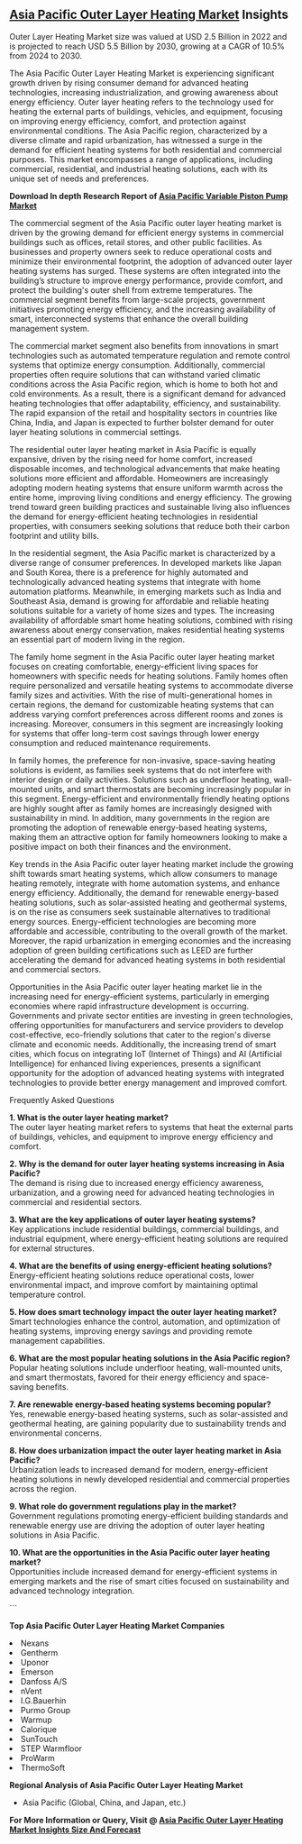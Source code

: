 <h2><a href="https://www.verifiedmarketreports.com/download-sample/?rid=381658&amp;utm_source=Github-Feb&amp;utm_medium=225" target="_blank">Asia Pacific Outer Layer Heating Market</a> Insights</h2><p>Outer Layer Heating Market size was valued at USD 2.5 Billion in 2022 and is projected to reach USD 5.5 Billion by 2030, growing at a CAGR of 10.5% from 2024 to 2030.</p><p><p>The Asia Pacific Outer Layer Heating Market is experiencing significant growth driven by rising consumer demand for advanced heating technologies, increasing industrialization, and growing awareness about energy efficiency. Outer layer heating refers to the technology used for heating the external parts of buildings, vehicles, and equipment, focusing on improving energy efficiency, comfort, and protection against environmental conditions. The Asia Pacific region, characterized by a diverse climate and rapid urbanization, has witnessed a surge in the demand for efficient heating systems for both residential and commercial purposes. This market encompasses a range of applications, including commercial, residential, and industrial heating solutions, each with its unique set of needs and preferences.</p> <p><p><strong>Download In depth Research Report of <a href="https://www.verifiedmarketreports.com/download-sample/?rid=236118&amp;utm_source=Pulse-Dec&amp;utm_medium=225" target="_blank">Asia Pacific Variable Piston Pump Market</a></strong></p></p> <p>The commercial segment of the Asia Pacific outer layer heating market is driven by the growing demand for efficient energy systems in commercial buildings such as offices, retail stores, and other public facilities. As businesses and property owners seek to reduce operational costs and minimize their environmental footprint, the adoption of advanced outer layer heating systems has surged. These systems are often integrated into the building’s structure to improve energy performance, provide comfort, and protect the building's outer shell from extreme temperatures. The commercial segment benefits from large-scale projects, government initiatives promoting energy efficiency, and the increasing availability of smart, interconnected systems that enhance the overall building management system.</p> <p>The commercial market segment also benefits from innovations in smart technologies such as automated temperature regulation and remote control systems that optimize energy consumption. Additionally, commercial properties often require solutions that can withstand varied climatic conditions across the Asia Pacific region, which is home to both hot and cold environments. As a result, there is a significant demand for advanced heating technologies that offer adaptability, efficiency, and sustainability. The rapid expansion of the retail and hospitality sectors in countries like China, India, and Japan is expected to further bolster demand for outer layer heating solutions in commercial settings.</p> <p>The residential outer layer heating market in Asia Pacific is equally expansive, driven by the rising need for home comfort, increased disposable incomes, and technological advancements that make heating solutions more efficient and affordable. Homeowners are increasingly adopting modern heating systems that ensure uniform warmth across the entire home, improving living conditions and energy efficiency. The growing trend toward green building practices and sustainable living also influences the demand for energy-efficient heating technologies in residential properties, with consumers seeking solutions that reduce both their carbon footprint and utility bills.</p> <p>In the residential segment, the Asia Pacific market is characterized by a diverse range of consumer preferences. In developed markets like Japan and South Korea, there is a preference for highly automated and technologically advanced heating systems that integrate with home automation platforms. Meanwhile, in emerging markets such as India and Southeast Asia, demand is growing for affordable and reliable heating solutions suitable for a variety of home sizes and types. The increasing availability of affordable smart home heating solutions, combined with rising awareness about energy conservation, makes residential heating systems an essential part of modern living in the region.</p> <p>The family home segment in the Asia Pacific outer layer heating market focuses on creating comfortable, energy-efficient living spaces for homeowners with specific needs for heating solutions. Family homes often require personalized and versatile heating systems to accommodate diverse family sizes and activities. With the rise of multi-generational homes in certain regions, the demand for customizable heating systems that can address varying comfort preferences across different rooms and zones is increasing. Moreover, consumers in this segment are increasingly looking for systems that offer long-term cost savings through lower energy consumption and reduced maintenance requirements.</p> <p>In family homes, the preference for non-invasive, space-saving heating solutions is evident, as families seek systems that do not interfere with interior design or daily activities. Solutions such as underfloor heating, wall-mounted units, and smart thermostats are becoming increasingly popular in this segment. Energy-efficient and environmentally friendly heating options are highly sought after as family homes are increasingly designed with sustainability in mind. In addition, many governments in the region are promoting the adoption of renewable energy-based heating systems, making them an attractive option for family homeowners looking to make a positive impact on both their finances and the environment.</p> <p>Key trends in the Asia Pacific outer layer heating market include the growing shift towards smart heating systems, which allow consumers to manage heating remotely, integrate with home automation systems, and enhance energy efficiency. Additionally, the demand for renewable energy-based heating solutions, such as solar-assisted heating and geothermal systems, is on the rise as consumers seek sustainable alternatives to traditional energy sources. Energy-efficient technologies are becoming more affordable and accessible, contributing to the overall growth of the market. Moreover, the rapid urbanization in emerging economies and the increasing adoption of green building certifications such as LEED are further accelerating the demand for advanced heating systems in both residential and commercial sectors.</p> <p>Opportunities in the Asia Pacific outer layer heating market lie in the increasing need for energy-efficient systems, particularly in emerging economies where rapid infrastructure development is occurring. Governments and private sector entities are investing in green technologies, offering opportunities for manufacturers and service providers to develop cost-effective, eco-friendly solutions that cater to the region's diverse climate and economic needs. Additionally, the increasing trend of smart cities, which focus on integrating IoT (Internet of Things) and AI (Artificial Intelligence) for enhanced living experiences, presents a significant opportunity for the adoption of advanced heating systems with integrated technologies to provide better energy management and improved comfort.</p> <p>Frequently Asked Questions</p> <p><b>1. What is the outer layer heating market?</b><br> The outer layer heating market refers to systems that heat the external parts of buildings, vehicles, and equipment to improve energy efficiency and comfort. </p> <p><b>2. Why is the demand for outer layer heating systems increasing in Asia Pacific?</b><br> The demand is rising due to increased energy efficiency awareness, urbanization, and a growing need for advanced heating technologies in commercial and residential sectors. </p> <p><b>3. What are the key applications of outer layer heating systems?</b><br> Key applications include residential buildings, commercial buildings, and industrial equipment, where energy-efficient heating solutions are required for external structures. </p> <p><b>4. What are the benefits of using energy-efficient heating solutions?</b><br> Energy-efficient heating solutions reduce operational costs, lower environmental impact, and improve comfort by maintaining optimal temperature control. </p> <p><b>5. How does smart technology impact the outer layer heating market?</b><br> Smart technologies enhance the control, automation, and optimization of heating systems, improving energy savings and providing remote management capabilities. </p> <p><b>6. What are the most popular heating solutions in the Asia Pacific region?</b><br> Popular heating solutions include underfloor heating, wall-mounted units, and smart thermostats, favored for their energy efficiency and space-saving benefits. </p> <p><b>7. Are renewable energy-based heating systems becoming popular?</b><br> Yes, renewable energy-based heating systems, such as solar-assisted and geothermal heating, are gaining popularity due to sustainability trends and environmental concerns. </p> <p><b>8. How does urbanization impact the outer layer heating market in Asia Pacific?</b><br> Urbanization leads to increased demand for modern, energy-efficient heating solutions in newly developed residential and commercial properties across the region. </p> <p><b>9. What role do government regulations play in the market?</b><br> Government regulations promoting energy-efficient building standards and renewable energy use are driving the adoption of outer layer heating solutions in Asia Pacific. </p> <p><b>10. What are the opportunities in the Asia Pacific outer layer heating market?</b><br> Opportunities include increased demand for energy-efficient systems in emerging markets and the rise of smart cities focused on sustainability and advanced technology integration. </p> ```</p><p><strong>Top Asia Pacific Outer Layer Heating Market Companies</strong></p><div data-test-id=""><p><li>Nexans</li><li> Gentherm</li><li> Uponor</li><li> Emerson</li><li> Danfoss A/S</li><li> nVent</li><li> I.G.Bauerhin</li><li> Purmo Group</li><li> Warmup</li><li> Calorique</li><li> SunTouch</li><li> STEP Warmfloor</li><li> ProWarm</li><li> ThermoSoft</li></p><div><strong>Regional Analysis of&nbsp;Asia Pacific Outer Layer Heating Market</strong></div><ul><li dir="ltr"><p dir="ltr">Asia Pacific (Global, China, and Japan, etc.)</p></li></ul><p><strong>For More Information or Query, Visit @&nbsp;</strong><strong><a href="https://www.verifiedmarketreports.com/product/outer-layer-heating-market/?utm_source=Github-Feb&amp;utm_medium=225" target="_blank">Asia Pacific Outer Layer Heating Market Insights Size And Forecast</a></strong></p></div><h2>&nbsp;</h2><div data-test-id="">&nbsp;</div>
